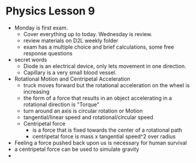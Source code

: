 # Physics Lesson 9
- Monday is first exam.
  - Cover everything up to today. Wednesday is review.
  - review materials on D2L weekly folder
  - exam has a multiple choice and brief calculations, some free response questions
- secret words
  - Diode is an electrical device, only lets movement in one direction.
  - Capillary is a very small blood vessel.
- Rotational Motion and Centripetal Acceleration
  - truck moves forward but the rotational acceleration on the wheel is increasing
  - the form of a force that results in an object accelerating in a rotational direction is "Torque"
  - turn around an axis is circular rotation or Motion
  - tangential/linear speed and rotational/circular speed
  - Centripetal force
    - is a force that is fixed towards the center of a rotational path
    - centripetal force is mass x tangential speed^2 over radius
- Feeling a force pushed back upon us is necessary for human survival
- a centripetal force can be used to simulate gravity
- 
